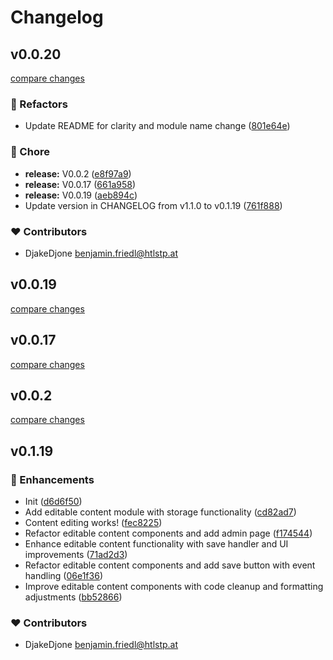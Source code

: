 # Changelog


## v0.0.20

[compare changes](https://github.com/DjakeDjone/nuxt-cms/compare/v1.1.0...v0.0.20)

### 💅 Refactors

- Update README for clarity and module name change ([801e64e](https://github.com/DjakeDjone/nuxt-cms/commit/801e64e))

### 🏡 Chore

- **release:** V0.0.2 ([e8f97a9](https://github.com/DjakeDjone/nuxt-cms/commit/e8f97a9))
- **release:** V0.0.17 ([661a958](https://github.com/DjakeDjone/nuxt-cms/commit/661a958))
- **release:** V0.0.19 ([aeb894c](https://github.com/DjakeDjone/nuxt-cms/commit/aeb894c))
- Update version in CHANGELOG from v1.1.0 to v0.1.19 ([761f888](https://github.com/DjakeDjone/nuxt-cms/commit/761f888))

### ❤️ Contributors

- DjakeDjone <benjamin.friedl@htlstp.at>

## v0.0.19

[compare changes](https://github.com/DjakeDjone/nuxt-cms/compare/v0.0.17...v0.0.19)

## v0.0.17

[compare changes](https://github.com/DjakeDjone/nuxt-cms/compare/v0.0.2...v0.0.17)

## v0.0.2

[compare changes](https://github.com/DjakeDjone/nuxt-cms/compare/v1.1.0...v0.0.2)

## v0.1.19


### 🚀 Enhancements

- Init ([d6d6f50](https://github.com/your-org/my-module/commit/d6d6f50))
- Add editable content module with storage functionality ([cd82ad7](https://github.com/your-org/my-module/commit/cd82ad7))
- Content editing works! ([fec8225](https://github.com/your-org/my-module/commit/fec8225))
- Refactor editable content components and add admin page ([f174544](https://github.com/your-org/my-module/commit/f174544))
- Enhance editable content functionality with save handler and UI improvements ([71ad2d3](https://github.com/your-org/my-module/commit/71ad2d3))
- Refactor editable content components and add save button with event handling ([06e1f36](https://github.com/your-org/my-module/commit/06e1f36))
- Improve editable content components with code cleanup and formatting adjustments ([bb52866](https://github.com/your-org/my-module/commit/bb52866))

### ❤️ Contributors

- DjakeDjone <benjamin.friedl@htlstp.at>

